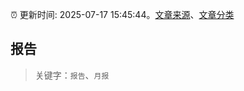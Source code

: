 :alarm_clock: 更新时间: 2025-07-17 15:45:44。[文章来源](/README.md)、[文章分类](/TAGS.md)

## 报告


> 关键字：`报告`、`月报`



